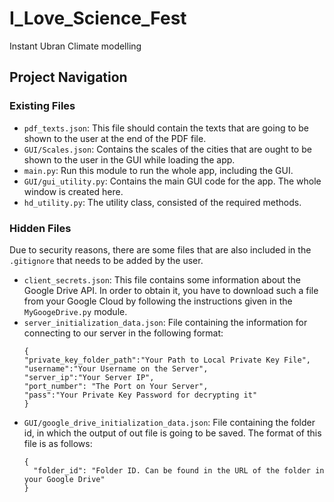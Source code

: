# I_Love_Science_Fest
Instant Ubran Climate modelling

## Project Navigation

### Existing Files
- `pdf_texts.json`: This file should contain the texts that are going to be shown to the user at the end of the PDF file.
- `GUI/Scales.json`: Contains the scales of the cities that are ought to be shown to the user in the GUI while loading the app.
- `main.py`: Run this module to run the whole app, including the GUI.
- `GUI/gui_utility.py`: Contains the main GUI code for the app. The whole window is created here.
- `hd_utility.py`: The utility class, consisted of the required methods.
  
### Hidden Files
Due to security reasons, there are some files that are also included in the `.gitignore` that needs to be added by the user.
- `client_secrets.json`: This file contains some information about the Google Drive API. In order to obtain it, you have to download such a file from your Google Cloud by following the instructions given in the `MyGoogeDrive.py` module.
- `server_initialization_data.json`: File containing the information for connecting to our server in the following format:
    ```
    {
    "private_key_folder_path":"Your Path to Local Private Key File",
    "username":"Your Username on the Server",
    "server_ip":"Your Server IP",
    "port_number": "The Port on Your Server",
    "pass":"Your Private Key Password for decrypting it"
    }
    ```
- `GUI/google_drive_initialization_data.json`: File containing the folder id, in which the output of out file is going to be saved. The format of this file is as follows:
  ```
  {
    "folder_id": "Folder ID. Can be found in the URL of the folder in your Google Drive"
  }
  ```
